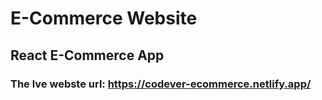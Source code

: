 # E-Commerce Website
## React E-Commerce App
### The lve webste url: https://codever-ecommerce.netlify.app/
